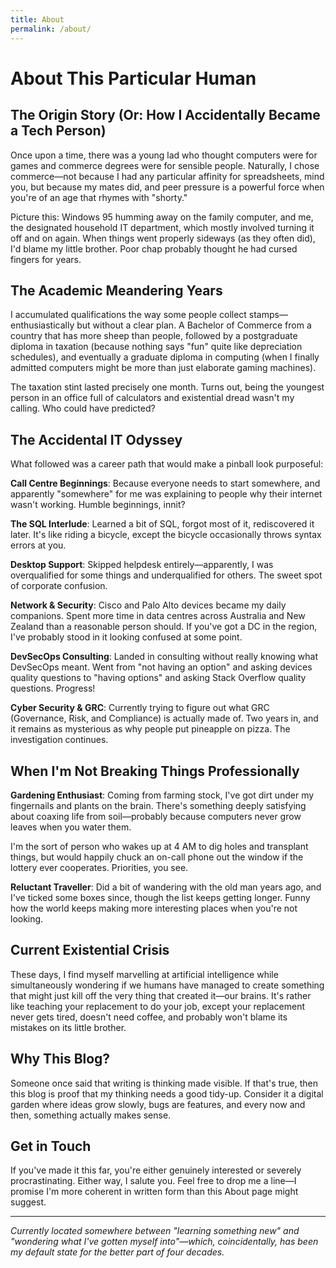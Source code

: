 ```yaml
---
title: About
permalink: /about/
---
```


# About This Particular Human

## The Origin Story (Or: How I Accidentally Became a Tech Person)

Once upon a time, there was a young lad who thought computers were for games and commerce degrees were for sensible people. Naturally, I chose commerce—not because I had any particular affinity for spreadsheets, mind you, but because my mates did, and peer pressure is a powerful force when you're of an age that rhymes with "shorty."

Picture this: Windows 95 humming away on the family computer, and me, the designated household IT department, which mostly involved turning it off and on again. When things went properly sideways (as they often did), I'd blame my little brother. Poor chap probably thought he had cursed fingers for years.

## The Academic Meandering Years

I accumulated qualifications the way some people collect stamps—enthusiastically but without a clear plan. A Bachelor of Commerce from a country that has more sheep than people, followed by a postgraduate diploma in taxation (because nothing says "fun" quite like depreciation schedules), and eventually a graduate diploma in computing (when I finally admitted computers might be more than just elaborate gaming machines).

The taxation stint lasted precisely one month. Turns out, being the youngest person in an office full of calculators and existential dread wasn't my calling. Who could have predicted?

## The Accidental IT Odyssey

What followed was a career path that would make a pinball look purposeful:

**Call Centre Beginnings**: Because everyone needs to start somewhere, and apparently "somewhere" for me was explaining to people why their internet wasn't working. Humble beginnings, innit?

**The SQL Interlude**: Learned a bit of SQL, forgot most of it, rediscovered it later. It's like riding a bicycle, except the bicycle occasionally throws syntax errors at you.

**Desktop Support**: Skipped helpdesk entirely—apparently, I was overqualified for some things and underqualified for others. The sweet spot of corporate confusion.

**Network & Security**: Cisco and Palo Alto devices became my daily companions. Spent more time in data centres across Australia and New Zealand than a reasonable person should. If you've got a DC in the region, I've probably stood in it looking confused at some point.

**DevSecOps Consulting**: Landed in consulting without really knowing what DevSecOps meant. Went from "not having an option" and asking devices quality questions to "having options" and asking Stack Overflow quality questions. Progress!

**Cyber Security & GRC**: Currently trying to figure out what GRC (Governance, Risk, and Compliance) is actually made of. Two years in, and it remains as mysterious as why people put pineapple on pizza. The investigation continues.

## When I'm Not Breaking Things Professionally

**Gardening Enthusiast**: Coming from farming stock, I've got dirt under my fingernails and plants on the brain. There's something deeply satisfying about coaxing life from soil—probably because computers never grow leaves when you water them.

I'm the sort of person who wakes up at 4 AM to dig holes and transplant things, but would happily chuck an on-call phone out the window if the lottery ever cooperates. Priorities, you see.

**Reluctant Traveller**: Did a bit of wandering with the old man years ago, and I've ticked some boxes since, though the list keeps getting longer. Funny how the world keeps making more interesting places when you're not looking.

## Current Existential Crisis

These days, I find myself marvelling at artificial intelligence while simultaneously wondering if we humans have managed to create something that might just kill off the very thing that created it—our brains. It's rather like teaching your replacement to do your job, except your replacement never gets tired, doesn't need coffee, and probably won't blame its mistakes on its little brother.

## Why This Blog?

Someone once said that writing is thinking made visible. If that's true, then this blog is proof that my thinking needs a good tidy-up. Consider it a digital garden where ideas grow slowly, bugs are features, and every now and then, something actually makes sense.

## Get in Touch

If you've made it this far, you're either genuinely interested or severely procrastinating. Either way, I salute you. Feel free to drop me a line—I promise I'm more coherent in written form than this About page might suggest.

---

*Currently located somewhere between "learning something new" and "wondering what I've gotten myself into"—which, coincidentally, has been my default state for the better part of four decades.*
